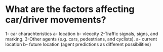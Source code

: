   
# What are the factors affecting car/driver movements?
  1- car charachteristics
    a- location
    b- vleocity
  2-Traffic signals, signs, and marking.
  3-Other agents (e.g. cars, pedestrians, and cyclists).
    a- current location
    b- future location (agent predictions as different possibilities)


